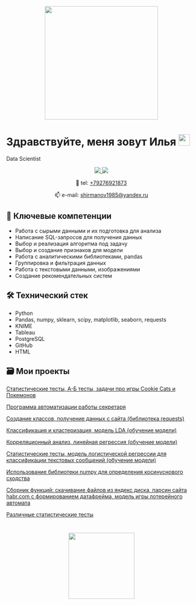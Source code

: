 <div id="header" align="center">
  <img src="https://media.giphy.com/media/qgQUggAC3Pfv687qPC/giphy.gif" width="300"/>
</div>

# Здравствуйте, меня зовут Илья <img src="https://media.giphy.com/media/hvRJCLFzcasrR4ia7z/giphy.gif" width="30">
Data Scientist


</p>

<p align='center'>
   <a href="https://vk.com/ilya_shirmanov">
       <img src="https://img.shields.io/badge/ВКОНТАКТЕ-%230077B5.svg?&style=for-the-badge&logo=VK&logoColor=white"/>
   </a>
   <a href="https://t.me/IlyaShirmanov">
       <img src="https://img.shields.io/badge/Telegram-2CA5E0?style=for-the-badge&logo=telegram&logoColor=white"/>
   </a>
<p align='center'> 
    📱 tel: <a href="tel:+79276921873">+79276921873</a>
<p align='center'>    
   📫 e-mail: <a href='mailto:ilya'>shirmanov1985@yandex.ru</a>


## 💼 Ключевые компетенции
*   Работа с сырыми данными и их подготовка для анализа
*   Написание SQL-запросов для получения данных 
*   Выбор и реализация алгоритма под задачу 
*   Выбор и создание признаков для модели
*   Работа с аналитическими библиотеками, pandas
*   Группировка и фильтрация данных
*   Работа с текстовыми данными, изображениями
*   Создание рекомендательных систем
</p>


## 🛠 Технический стек
*   Python
*   Pandas, numpy, sklearn, scipy, matplotlib, seaborn, requests
*   KNIME
*   Tableau
*   PostgreSQL
*   GitHub
*   HTML
</p>


## 🗃 Мои проекты
[Cтатистические тесты, А-Б тесты, задачи про игры Cookie Cats и Покемонов](https://github.com/IlyaShirmanov/Portfolio_Data_Science/blob/main/A_B_testing_and_stat_testing.ipynb)

[Программа автоматизации работы секретаря](https://github.com/IlyaShirmanov/Portfolio_Data_Science/blob/main/Assistant_secretary.ipynb)

[Cоздание классов, получение данных с сайта (библиотека requests)](https://github.com/IlyaShirmanov/Portfolio_Data_Science/blob/main/Class.ipynb)

[Классификация и кластеризация, модель LDA (обучение модели)](https://github.com/IlyaShirmanov/Portfolio_Data_Science/blob/main/Classification_clustering.ipynb)

[Корреляционный анализ, линейная регрессия (обучение модели)](https://github.com/IlyaShirmanov/Portfolio_Data_Science/blob/main/Correlation_analysis.ipynb)

[Статистические тесты, модель логистической регрессии для классификации текстовых сообщений (обучение модели)](https://github.com/IlyaShirmanov/Portfolio_Data_Science/blob/main/Logistic_regression_and_stat_testing.ipynb)

[Использование библиотеки numpy для определения косинуснового сходства](https://github.com/IlyaShirmanov/Portfolio_Data_Science/blob/main/NUMPY.ipynb)

[Сборник функций: скачивание файлов из яндекс диска, парсин сайта habr.com с формированием датафрейма, модель игры лотерейного автомата](https://github.com/IlyaShirmanov/Portfolio_Data_Science/blob/main/Other.ipynb)

[Различные статистические тесты](https://github.com/IlyaShirmanov/Portfolio_Data_Science/blob/main/Statistical_analysis.ipynb)


<div align="center" style="margin: 40px 0">
   <a href="https://github.com/IlyaShirmanov/github-profile-views-counter">
       <img width="175px" src="https://komarev.com/ghpvc/?username=IlyaShirmano&color=DE002D">
   </a>
</div>
